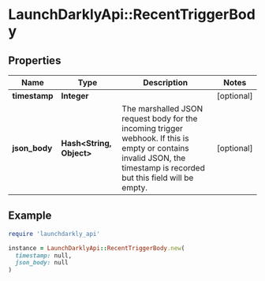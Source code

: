 # LaunchDarklyApi::RecentTriggerBody

## Properties

| Name | Type | Description | Notes |
| ---- | ---- | ----------- | ----- |
| **timestamp** | **Integer** |  | [optional] |
| **json_body** | **Hash&lt;String, Object&gt;** | The marshalled JSON request body for the incoming trigger webhook. If this is empty or contains invalid JSON, the timestamp is recorded but this field will be empty. | [optional] |

## Example

```ruby
require 'launchdarkly_api'

instance = LaunchDarklyApi::RecentTriggerBody.new(
  timestamp: null,
  json_body: null
)
```

